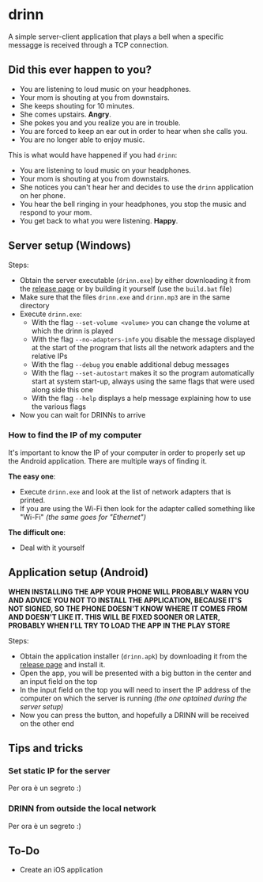 # drinn
A simple server-client application that plays a bell when a specific messagge is received through a TCP connection.

## Did this ever happen to you?

- You are listening to loud music on your headphones.
- Your mom is shouting at you from downstairs.
- She keeps shouting for 10 minutes.
- She comes upstairs. __Angry__.
- She pokes you and you realize you are in trouble.
- You are forced to keep an ear out in order to hear when she calls you.
- You are no longer able to enjoy music.

This is what would have happened if you had `drinn`:
- You are listening to loud music on your headphones.
- Your mom is shouting at you from downstairs.
- She notices you can't hear her and decides to use the `drinn` application on her phone.
- You hear the bell ringing in your headphones, you stop the music and respond to your mom.
- You get back to what you were listening. __Happy__.

## Server setup (Windows)

Steps:
- Obtain the server executable (`drinn.exe`) by either downloading it from the [release page](https://github.com/GiGGioSo/drinn/releases) or by building it yourself (use the `build.bat` file)
- Make sure that the files `drinn.exe` and `drinn.mp3` are in the same directory
- Execute `drinn.exe`:
    - With the flag `--set-volume <volume>` you can change the volume at which the drinn is played
    - With the flag `--no-adapters-info` you disable the message displayed at the start of the program that lists all the network adapters and the relative IPs
    - With the flag `--debug` you enable additional debug messages
    - With the flag `--set-autostart` makes it so the program automatically start at system start-up, always using the same flags that were used along side this one
    - With the flag `--help` displays a help message explaining how to use the various flags
- Now you can wait for DRINNs to arrive

### How to find the IP of my computer
It's important to know the IP of your computer in order to properly set up the Android application.
There are multiple ways of finding it.

__The easy one__:
- Execute `drinn.exe` and look at the list of network adapters that is printed.
- If you are using the Wi-Fi then look for the adapter called something like "Wi-Fi" _(the same goes for "Ethernet")_

__The difficult one__:
- Deal with it yourself

## Application setup (Android)

__WHEN INSTALLING THE APP YOUR PHONE WILL PROBABLY WARN YOU AND ADVICE YOU NOT TO INSTALL THE APPLICATION, BECAUSE IT'S NOT SIGNED, SO THE PHONE DOESN'T KNOW WHERE IT COMES FROM AND DOESN'T LIKE IT. THIS WILL BE FIXED SOONER OR LATER, PROBABLY WHEN I'LL TRY TO LOAD THE APP IN THE PLAY STORE__

Steps:
- Obtain the application installer (`drinn.apk`) by downloading it from the [release page](https://github.com/GiGGioSo/drinn/releases) and install it.
- Open the app, you will be presented with a big button in the center and an input field on the top
- In the input field on the top you will need to insert the IP address of the computer on which the server is running _(the one optained during the server setup)_
- Now you can press the button, and hopefully a DRINN will be received on the other end

## Tips and tricks

### Set static IP for the server
Per ora è un segreto :)

### DRINN from outside the local network
Per ora è un segreto :)

## To-Do
- Create an iOS application
